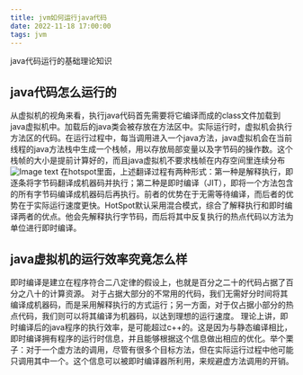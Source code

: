 ```yaml
---
title: jvm如何运行java代码
date: 2022-11-18 17:00:00
tags: jvm
---
```

java代码运行的基础理论知识
<!--more-->

## java代码怎么运行的
从虚拟机的视角来看，执行java代码首先需要将它编译而成的class文件加载到java虚拟机中。加载后的java类会被存放在方法区中。实际运行时，虚拟机会执行方法区的代码。在运行过程中，每当调用进入一个java方法，java虚拟机会在当前线程的java方法栈中生成一个栈帧，用以存放局部变量以及字节码的操作数。这个栈帧的大小是提前计算好的，而且java虚拟机不要求栈帧在内存空间里连续分布
![Image text](/asset/article/20221123/1.png)
在hotspot里面，上述翻译过程有两种形式：第一种是解释执行，即逐条将字节码翻译成机器码并执行；第二种是即时编译（JIT），即将一个方法包含的所有字节码编译成机器码后再执行。前者的优势在于无需等待编译，而后者的优势在于实际运行速度更快。HotSpot默认采用混合模式，综合了解释执行和即时编译两者的优点。他会先解释执行字节码，而后将其中反复执行的热点代码以方法为单位进行即时编译。

## java虚拟机的运行效率究竟怎么样
即时编译是建立在程序符合二八定律的假设上，也就是百分之二十的代码占据了百分之八十的计算资源。
对于占据大部分的不常用的代码，我们无需好分时间将其编译成机器码，而是采用解释执行的方式运行；另一方面，对于仅占据小部分的热点代码，我们则可以将其编译为机器码，以达到理想的运行速度。
理论上讲，即时编译后的java程序的执行效率，是可能超过c++的。这是因为与静态编译相比，即时编译拥有程序的运行时信息，并且能够根据这个信息做出相应的优化。举个栗子：对于一个虚方法的调用，尽管有很多个目标方法，但在实际运行过程中他可能只调用其中一个。这个信息可以被即时编译器所利用，来规避虚方法调用的开销。

